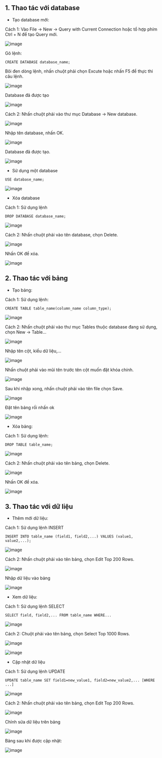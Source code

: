 ## 1. Thao tác với database

- Tạo database mới: 

Cách 1: Vào File -> New -> Query with Current Connection hoặc tổ hợp phím Ctrl + N để tạo Query mới. 

![image](https://user-images.githubusercontent.com/111716161/191212258-9e4dcd19-6f74-4c18-bfc1-110f74aa3fcf.png)

Gõ lệnh:

```
CREATE DATABASE database_name;
```

Bôi đen dòng lệnh, nhấn chuột phải chọn Excute hoặc nhấn F5 để thực thi câu lệnh.

![image](https://user-images.githubusercontent.com/111716161/191215246-a8ea4d4b-6c9b-42bf-81d8-9a314e928dc5.png)

Database đã được tạo

![image](https://user-images.githubusercontent.com/111716161/191215334-b461776c-e9fe-4ef4-a845-ad6dafc564bf.png)

Cách 2: Nhấn chuột phải vào thư mục Database -> New database.

![image](https://user-images.githubusercontent.com/111716161/191213599-146dbb9f-68b9-4238-b5f2-8037239da0f2.png)

Nhập tên database, nhấn OK. 

![image](https://user-images.githubusercontent.com/111716161/191214351-d65dfddc-253f-45d5-8840-7b637bf72e70.png)

Database đã được tạo.

![image](https://user-images.githubusercontent.com/111716161/191215389-495498b7-c101-40b1-807b-65658f251833.png)

- Sử dụng một database

```
USE database_name;
```

![image](https://user-images.githubusercontent.com/111716161/191215880-7639be84-489b-41b6-941b-f57e3ac197ea.png)

- Xóa database

Cách 1: Sử dụng lệnh

```
DROP DATABASE database_name;
```

![image](https://user-images.githubusercontent.com/111716161/191216275-2c484c31-250f-48a2-aee6-3aa83b4c544e.png)

Cách 2: Nhấn chuột phải vào tên database, chọn Delete. 

![image](https://user-images.githubusercontent.com/111716161/191216386-b1d94c45-d92b-4b02-a832-b2de5cdd4cf2.png)

Nhấn OK để xóa.

![image](https://user-images.githubusercontent.com/111716161/191216507-9c07533f-7846-4d0d-8baf-829b69625b87.png)

## 2. Thao tác với bảng

- Tạo bảng:

Cách 1: Sử dụng lệnh:

```
CREATE TABLE table_name(column_name column_type);
```

![image](https://user-images.githubusercontent.com/111716161/191219738-bbb068d1-8f82-4ddb-81ba-fe673f82d5ab.png)

Cách 2: Nhấn chuột phải vào thư mục Tables thuộc database đang sử dụng, chọn New -> Table...

![image](https://user-images.githubusercontent.com/111716161/191217369-45951f57-e03a-45dc-8540-ee024b4b9a28.png)

Nhập tên cột, kiểu dữ liệu,...

![image](https://user-images.githubusercontent.com/111716161/191217670-0eddf3ce-9ef4-47ec-81d7-42a38294b146.png)

Nhấn chuột phải vào mũi tên trước tên cột muốn đặt khóa chính. 
 
![image](https://user-images.githubusercontent.com/111716161/191219248-b946cf59-a308-4ac3-876c-5da97184ca17.png)

Sau khi nhập xong, nhấn chuột phải vào tên file chọn Save.

![image](https://user-images.githubusercontent.com/111716161/191217818-b39d70b5-70d7-4db9-a5a9-6a19c71762eb.png)

Đặt tên bảng rồi nhấn ok

![image](https://user-images.githubusercontent.com/111716161/191219451-4adaabef-0e7a-4734-9ff6-10528c280ba3.png)

- Xóa bảng:

Cách 1: Sử dụng lệnh:

```
DROP TABLE table_name;
```

![image](https://user-images.githubusercontent.com/111716161/191221378-921660d2-ab4d-44c4-8be1-ed834038c715.png)

Cách 2: Nhấn chuột phải vào tên bảng, chọn Delete.

![image](https://user-images.githubusercontent.com/111716161/191220254-29498e73-8549-4da3-9c47-35440e91616f.png)

Nhấn OK để xóa.

![image](https://user-images.githubusercontent.com/111716161/191220333-adde0a03-d715-4bf2-8f67-c4adb1133702.png)

## 3. Thao tác với dữ liệu

- Thêm mới dữ liệu:

Cách 1: Sử dụng lệnh INSERT

```
INSERT INTO table_name (field1, field2,...) VALUES (value1, value2,...);
```
![image](https://user-images.githubusercontent.com/111716161/191221623-e26fca7e-800c-4838-a931-cec469f461e8.png)

Cách 2: Nhấn chuột phải vào tên bảng, chọn Edit Top 200 Rows.

![image](https://user-images.githubusercontent.com/111716161/191222339-146ebebd-20bd-462d-bf3b-ea9175742acf.png)

Nhập dữ liệu vào bảng

![image](https://user-images.githubusercontent.com/111716161/191222822-c9c8c559-bc86-4e7f-b347-efc0c080f9c9.png)

- Xem dữ liệu:

Cách 1: Sử dụng lệnh SELECT

```
SELECT field, field2,... FROM table_name WHERE...
```

![image](https://user-images.githubusercontent.com/111716161/191223119-b919e085-6643-4864-8b93-6d10cc07376b.png)

Cách 2: Chuột phải vào tên bảng, chọn Select Top 1000 Rows.

![image](https://user-images.githubusercontent.com/111716161/191223275-6dea3786-97ba-4fee-8c07-d883374c794f.png)

![image](https://user-images.githubusercontent.com/111716161/191223332-7c18ec70-964d-4f00-b9c4-904c57bde124.png)

- Cập nhật dữ liệu

Cách 1: Sử dụng lệnh UPDATE

```
UPDATE table_name SET field1=new_value1, field2=new_value2,... [WHERE ...]
```

![image](https://user-images.githubusercontent.com/111716161/191223663-5936f55b-b0f6-40fe-ba64-fdbb31483b47.png)

Cách 2: Nhấn chuột phải vào tên bảng, chọn Edit Top 200 Rows.

![image](https://user-images.githubusercontent.com/111716161/191223955-953e6b2a-eaf7-4e04-8456-cb87c233d1ed.png)

Chỉnh sửa dữ liệu trên bảng

![image](https://user-images.githubusercontent.com/111716161/191224033-eeb39aa0-7693-471c-a397-a99346934922.png)

Bảng sau khi được cập nhật:

![image](https://user-images.githubusercontent.com/111716161/191224161-3929d0d8-c3b6-4651-a719-ce894c5d8a47.png)

